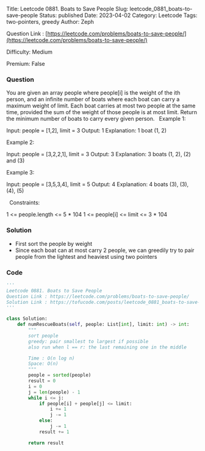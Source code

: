 Title: Leetcode 0881. Boats to Save People
Slug: leetcode_0881_boats-to-save-people
Status: published
Date: 2023-04-02
Category: Leetcode
Tags: two-pointers, greedy
Author: Zeph

Question Link : [https://leetcode.com/problems/boats-to-save-people/](https://leetcode.com/problems/boats-to-save-people/)

Difficulty: Medium

Premium: False

### Question
You are given an array people where people[i] is the weight of the ith person, and an infinite number of boats where each boat can carry a maximum weight of limit. Each boat carries at most two people at the same time, provided the sum of the weight of those people is at most limit.
Return the minimum number of boats to carry every given person.
 
Example 1:

Input: people = [1,2], limit = 3
Output: 1
Explanation: 1 boat (1, 2)

Example 2:

Input: people = [3,2,2,1], limit = 3
Output: 3
Explanation: 3 boats (1, 2), (2) and (3)

Example 3:

Input: people = [3,5,3,4], limit = 5
Output: 4
Explanation: 4 boats (3), (3), (4), (5)

 
Constraints:

1 <= people.length <= 5 * 104
1 <= people[i] <= limit <= 3 * 104

### Solution

* First sort the people by weight
* Since each boat can at most carry 2 people, we can greedily try to pair people from the lightest and heaviest using two pointers 


### Code
```python
'''
Leetcode 0881. Boats to Save People
Question Link : https://leetcode.com/problems/boats-to-save-people/
Solution Link : https://tofucode.com/posts/leetcode_0881_boats-to-save-people.html
'''

class Solution:
    def numRescueBoats(self, people: List[int], limit: int) -> int:
        """
        sort people
        greedy: pair smallest to largest if possible
        also run when l == r: the last remaining one in the middle

        Time : O(n log n)
        Space: O(n)
        """
        people = sorted(people)
        result = 0
        i = 0
        j = len(people) - 1
        while i <= j:
            if people[i] + people[j] <= limit:
                i += 1
                j -= 1
            else:
                j -= 1
            result += 1

        return result
```

